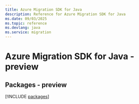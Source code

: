 ```yaml
---
title: Azure Migration SDK for Java
description: Reference for Azure Migration SDK for Java
ms.date: 09/03/2025
ms.topic: reference
ms.devlang: java
ms.service: migration
---
```

# Azure Migration SDK for Java - preview
## Packages - preview
[!INCLUDE [packages](migration-index.md)]